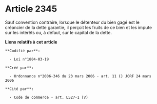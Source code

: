 # Article 2345

Sauf convention contraire, lorsque le détenteur du bien gagé est le créancier de la dette garantie, il perçoit les fruits de
ce bien et les impute sur les intérêts ou, à défaut, sur le capital de la dette.

**Liens relatifs à cet article**

	**Codifié par**:

	  - Loi n°1804-03-19

	**Créé par**:

	  - Ordonnance n°2006-346 du 23 mars 2006 - art. 11 () JORF 24 mars 2006

	**Cité par**:

	  - Code de commerce - art. L527-1 (V)
